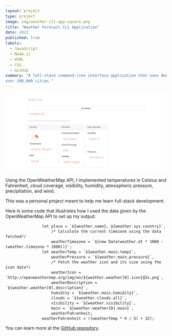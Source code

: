 ```yaml
---
layout: project
type: project
image: img/weather-cli-app-square.png
title: "Weather Forecast CLI Application"
date: 2023
published: true
labels:
  - JavaScript
  - Node.js
  - HTML
  - CSS
  - GitHub
summary: "A full-stack command-line interface application that uses Node.js to display real-time weather forecasts for
over 200,000 cities."
---
```

<img class="img-fluid" src="../img/weather-cli-app-full.png">

Using the OpenWeatherMap API, I implemented temperatures in Celsius and Fahrenheit, cloud coverage, visibility, humidity, atmospheric pressure, precipitation, and wind.

This was a personal project meant to help me learn full-stack development.

Here is some code that illustrates how I used the data given by the OpenWeatherMap API to set up my output:

```
                let place = `${weather.name}, ${weather.sys.country}`,
                    /* Calculate the current timezone using the data fetched*/
                    weatherTimezone = `${new Date(weather.dt * 1000 - (weather.timezone * 1000))}`;
                let weatherTemp = `${weather.main.temp}`,
                    weatherPressure = `${weather.main.pressure}`,
                    /* Fetch the weather icon and its size using the icon data*/
                    weatherIcon = `http://openweathermap.org/img/wn/${weather.weather[0].icon}@2x.png`,
                    weatherDescription = `${weather.weather[0].description}`,
                    humidity = `${weather.main.humidity}`,
                    clouds = `${weather.clouds.all}`,
                    visibility = `${weather.visibility}`,
                    main = `${weather.weather[0].main}`,
                    weatherFahrenheit;
                weatherFahrenheit = ((weatherTemp * 9 / 5) + 32);
```

You can learn more at the [GitHub repository](https://github.com/MRasavong/weather-cli-app).
